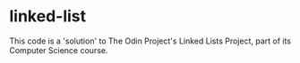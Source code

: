 # linked-list
This code is a 'solution' to The Odin Project's Linked Lists Project, part of its Computer Science course.
